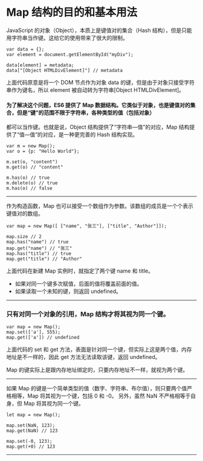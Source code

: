 # Map 结构的目的和基本用法

JavaScript 的对象（Object），本质上是键值对的集合（Hash 结构），但是只能用字符串当作键。这给它的使用带来了很大的限制。

    var data = {};
    var element = document.getElementById("myDiv");

    data[element] = metadata;
    data["[Object HTMLDivElement]"] // metadata
    
上面代码原意是将一个 DOM 节点作为对象 data 的键，但是由于对象只接受字符串作为键名，所以 element 被自动转为字符串[Object HTMLDivElement]。

#### 为了解决这个问题，ES6 提供了 Map 数据结构。它类似于对象，也是键值对的集合，但是“键”的范围不限于字符串，各种类型的值（包括对象）
都可以当作键。也就是说，Object 结构提供了“字符串—值”的对应，Map 结构提供了“值—值”的对应，是一种更完善的 Hash 结构实现。

    var m = new Map();
    var o = {p: "Hello World"};

    m.set(o, "content")
    m.get(o) // "content"

    m.has(o) // true
    m.delete(o) // true
    m.has(o) // false

- - -

作为构造函数，Map 也可以接受一个数组作为参数。该数组的成员是一个个表示键值对的数组。

    var map = new Map([ ["name", "张三"], ["title", "Author"]]);

    map.size // 2
    map.has("name") // true
    map.get("name") // "张三"
    map.has("title") // true
    map.get("title") // "Author"
    
上面代码在新建 Map 实例时，就指定了两个键 name 和 title。

- 如果对同一个键多次赋值，后面的值将覆盖前面的值。
- 如果读取一个未知的键，则返回 undefined。

- - -
### 只有对同一个对象的引用，Map 结构才将其视为同一个键。

    var map = new Map();
    map.set(['a'], 555);
    map.get(['a']) // undefined
    
上面代码的 set 和 get 方法，表面是针对同一个键，但实际上这是两个值，内存地址是不一样的，因此 get 方法无法读取该键，返回 undefined。

Map 的键实际上是跟内存地址绑定的，只要内存地址不一样，就视为两个键。

- - -
如果 Map 的键是一个简单类型的值（数字、字符串、布尔值），则只要两个值严格相等，Map 将其视为一个键，包括 0 和 -0。
另外，虽然 NaN 不严格相等于自身，但 Map 将其视为同一个键。

    let map = new Map();

    map.set(NaN, 123);
    map.get(NaN) // 123

    map.set(-0, 123);
    map.get(+0) // 123

- - -
